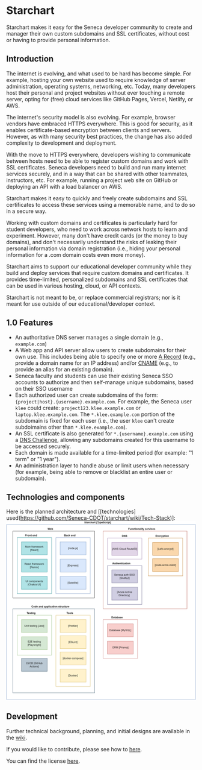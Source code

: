 # Starchart

Starchart makes it easy for the Seneca developer community to create and manager their own custom subdomains and SSL certificates, without cost or having to provide personal information.

## Introduction

The internet is evolving, and what used to be hard has become simple. For example, hosting your own website used to require knowledge of server administration, operating systems, networking, etc. Today, many developers host their personal and project websites without ever touching a remote server, opting for (free) cloud services like GitHub Pages, Vercel, Netlify, or AWS.

The internet's security model is also evolving. For example, browser vendors have embraced HTTPS everywhere. This is good for security, as it enables certificate-based encryption between clients and servers. However, as with many security best practices, the change has also added complexity to development and deployment.

With the move to HTTPS everywhere, developers wishing to communicate between hosts need to be able to register custom domains and work with SSL certificates. Seneca developers need to build and run many internet services securely, and in a way that can be shared with other teammates, instructors, etc. For example, running a project web site on GitHub or deploying an API with a load balancer on AWS.

Starchart makes it easy to quickly and freely create subdomains and SSL certificates to access these services using a memorable name, and to do so in a secure way.

Working with custom domains and certificates is particularly hard for student developers, who need to work across network hosts to learn and experiment. However, many don't have credit cards (or the money to buy domains), and don't necessarily understand the risks of leaking their personal information via domain registration (i.e., hiding your personal information for a .com domain costs even more money).

Starchart aims to support our educational developer community while they build and deploy services that require custom domains and certificates. It provides time-limited, personalized subdomains and SSL certificates that can be used in various hosting, cloud, or API contexts.

Starchart is not meant to be, or replace commercial registrars; nor is it meant for use outside of our educational/developer context.

## 1.0 Features

- An authoritative DNS server manages a single domain (e.g., `example.com`)
- A Web app and API server allow users to create subdomains for their own use. This includes being able to specify one or more [A Record](https://www.cloudflare.com/learning/dns/dns-records/dns-a-record/) (e.g., provide a domain name for an IP address) and/or [CNAME](https://www.cloudflare.com/learning/dns/dns-records/dns-cname-record/) (e.g., to provide an alias for an existing domain).
- Seneca faculty and students can use their existing Seneca SSO accounts to authorize and then self-manage unique subdomains, based on their SSO username
- Each authorized user can create subdomains of the form: `{project|host}.{username}.example.com`. For example, the Seneca user `klee` could create: `project123.klee.example.com` or `laptop.klee.example.com`. The `*.klee.example.com` portion of the subdomain is fixed for each user (i.e., the user `klee` can't create subdoimains other than `*.klee.example.com`).
- An SSL certificate is also generated for `*.{username}.example.com` using a [DNS Challenge](https://letsencrypt.org/docs/challenge-types/#dns-01-challenge), allowing any subdomains created for this username to be accessed securely.
- Each domain is made available for a time-limited period (for example: "1 term" or "1 year").
- An administration layer to handle abuse or limit users when necessary (for example, being able to remove or blacklist an entire user or subdomain).

## Technologies and components

Here is the planned architecture and [[technologies] used(https://github.com/Seneca-CDOT/starchart/wiki/Tech-Stack)]:
![components](img/Starchart%20architecture.drawio.png)

## Development

Further technical background, planning, and initial designs are available in the [wiki](https://github.com/Seneca-CDOT/starchart/wiki).

If you would like to contribute, please see how to [here](CONTRIBUTING.md).

You can find the license [here](LICENSE).
